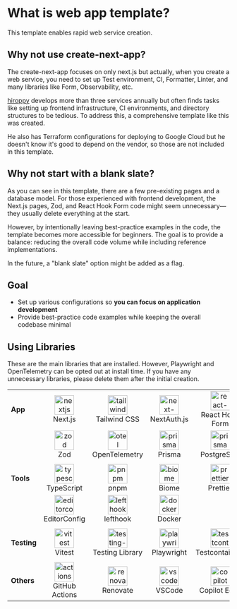 # What is web app template?

This template enables rapid web service creation.

## Why not use create-next-app?

The create-next-app focuses on only next.js but actually, when you create a web service, you need to set up Test environment, CI, Formatter, Linter, and many libraries like Form, Observability, etc.

[hiroppy](https://x.com/about_hiroppy) develops more than three services annually but often finds tasks like setting up frontend infrastructure, CI environments, and directory structures to be tedious. To address this, a comprehensive template like this was created.

He also has Terraform configurations for deploying to Google Cloud but he doesn't know it's good to depend on the vendor, so those are not included in this template.

## Why not start with a blank slate?

As you can see in this template, there are a few pre-existing pages and a database model. For those experienced with frontend development, the Next.js pages, Zod, and React Hook Form code might seem unnecessary—they usually delete everything at the start.

However, by intentionally leaving best-practice examples in the code, the template becomes more accessible for beginners. The goal is to provide a balance: reducing the overall code volume while including reference implementations.

In the future, a "blank slate" option might be added as a flag.

## Goal

- Set up various configurations so **you can focus on application development**
- Provide best-practice code examples while keeping the overall codebase minimal

## Using Libraries

These are the main libraries that are installed. However, Playwright and OpenTelemetry can be opted out at install time. If you have any unnecessary libraries, please delete them after the initial creation.

|             |                                                                                                                     |                                                                                                                             |                                                                                                              |                                                                                                                            |
| ----------- | ------------------------------------------------------------------------------------------------------------------- | --------------------------------------------------------------------------------------------------------------------------- | ------------------------------------------------------------------------------------------------------------ | -------------------------------------------------------------------------------------------------------------------------- |
| **App**     | <div align="center"><img src="/images/libs/nextjs.png" alt="nextjs" width="44"><br>Next.js</div>                    | <div align="center"><img src="/images/libs/tailwind.png" alt="tailwind" width="44"><br>Tailwind CSS</div>                   | <div align="center"><img src="/images/libs/next-auth.png" alt="next-auth" width="44"><br>NextAuth.js</div>   | <div align="center"><img src="/images/libs/react-hook-form.png" alt="react-hook-form" width="44"><br>React Hook Form</div> |
|             | <div align="center"><img src="/images/libs/zod.svg" alt="zod" width="44"><br>Zod </div>                             | <div align="center"><img src="/images/libs/otel.png" alt="otel" width="44"><br>OpenTelemetry </div>                         | <div align="center"><img src="/images/libs/prisma.png" alt="prisma" width="44"><br>Prisma </div>             | <div align="center"><img src="/images/libs/postgresql.png" alt="prisma" width="44"><br>PostgreSQL</div>                    |
|             |                                                                                                                     |                                                                                                                             |                                                                                                              |
| **Tools**   | <div align="center"><img src="/images/libs/typescript.png" alt="typescirpt" width="44"><br>TypeScript</div>         | <div align="center"><img src="/images/libs/pnpm.svg" alt="pnpm" width="44"><br>pnpm</div>                                   | <div align="center"><img src="/images/libs/biome.png" alt="biome" width="44"><br>Biome </div>                | <div align="center"><img src="/images/libs/prettier.png" alt="prettier" width="44"><br> Prettier</div>                     |
|             | <div align="center"><img src="/images/libs/editorconfig.png" alt="editorconfig" width="44"><br> EditorConfig </div> | <div align="center"><img src="/images/libs/lefthook.png" alt="lefthook" width="44"><br> lefthook</div>                      | <div align="center"><img src="/images/libs/docker.png" alt="docker" width="44"><br> Docker </div>            |                                                                                                                            |
|             |                                                                                                                     |                                                                                                                             |                                                                                                              |
| **Testing** | <div align="center"><img src="/images/libs/vitest.png" alt="vitest" width="44"><br> Vitest</div>                    | <div align="center"><img src="/images/libs/testing-library.png" alt="testing-library" width="44"><br> Testing Library</div> | <div align="center"><img src="/images/libs/playwright.png" alt="playwright" width="44"><br> Playwright</div> | <div align="center"><img src="/images/libs/testcontainers.png" alt="testcontainers" width="44"><br> Testcontainers</div>   |
|             |                                                                                                                     |                                                                                                                             |
| **Others**  | <div align="center"><img src="/images/libs/github-actions.png" alt="actions" width="44"><br> GitHub Actions</div>   | <div align="center"><img src="/images/libs/renovate.png" alt="renovate" width="44"><br> Renovate</div>                      | <div align="center"><img src="/images/libs/vscode.png" alt="vscode" width="44"><br> VSCode</div>             | <div align="center"><img src="/images/libs/copilot.png" alt="copilot edits" width="44"><br> Copilot Edits</div>            |

